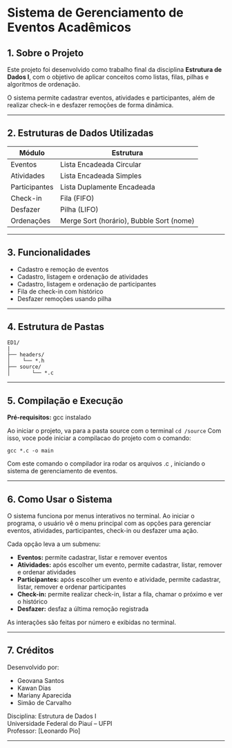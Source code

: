 # Sistema de Gerenciamento de Eventos Acadêmicos

## 1. Sobre o Projeto

Este projeto foi desenvolvido como trabalho final da disciplina **Estrutura de Dados I**, com o objetivo de aplicar conceitos como listas, filas, pilhas e algoritmos de ordenação.

O sistema permite cadastrar eventos, atividades e participantes, além de realizar check-in e desfazer remoções de forma dinâmica.

---

## 2. Estruturas de Dados Utilizadas

| Módulo         | Estrutura                 |
|----------------|---------------------------|
| Eventos        | Lista Encadeada Circular  |
| Atividades     | Lista Encadeada Simples   |
| Participantes  | Lista Duplamente Encadeada|
| Check-in       | Fila (FIFO)               |
| Desfazer       | Pilha (LIFO)              |
| Ordenações     | Merge Sort (horário), Bubble Sort (nome) |

---

## 3. Funcionalidades

- Cadastro e remoção de eventos
- Cadastro, listagem e ordenação de atividades
- Cadastro, listagem e ordenação de participantes
- Fila de check-in com histórico
- Desfazer remoções usando pilha

---

## 4. Estrutura de Pastas
```
ED1/
|
├── headers/
│    └── *.h
├── source/
│       └── *.c
```

---

## 5. Compilação e Execução

**Pré-requisitos:** gcc instalado

Ao iniciar o projeto, va para a pasta source com o terminal
```cd /source```
Com isso, voce pode iniciar a compilacao do projeto com o comando:
```
gcc *.c -o main
```
Com este comando o compilador ira rodar os arquivos .c , iniciando o sistema de gerenciamento de eventos.

---

## 6. Como Usar o Sistema

O sistema funciona por menus interativos no terminal. Ao iniciar o programa, o usuário vê o menu principal com as opções para gerenciar eventos, atividades, participantes, check-in ou desfazer uma ação.

Cada opção leva a um submenu:

- **Eventos:** permite cadastrar, listar e remover eventos  
- **Atividades:** após escolher um evento, permite cadastrar, listar, remover e ordenar atividades  
- **Participantes:** após escolher um evento e atividade, permite cadastrar, listar, remover e ordenar participantes  
- **Check-in:** permite realizar check-in, listar a fila, chamar o próximo e ver o histórico  
- **Desfazer:** desfaz a última remoção registrada  

As interações são feitas por número e exibidas no terminal.

---

## 7. Créditos

Desenvolvido por:

- Geovana Santos
- Kawan Dias
 - Mariany Aparecida 
 - Simão de Carvalho 


Disciplina: Estrutura de Dados I  
Universidade Federal do Piauí – UFPI  
Professor: [Leonardo Pio]

---
